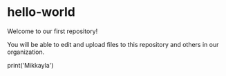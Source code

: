 # hello-world
Welcome to our first repository!

You will be able to edit and upload files to this repository and others in our organization.










print('Mikkayla')
